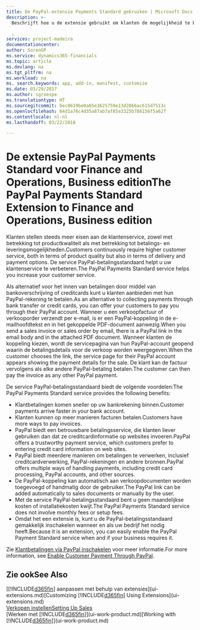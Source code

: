 ```yaml
---
title: De PayPal-extensie Payments Standard gebruiken | Microsoft Docs
description: >-
  Beschrijft hoe u de extensie gebruikt om klanten de mogelijkheid te bieden betalingen te doen met PayPal

  .
services: project-madeira
documentationcenter: 
author: SorenGP
ms.service: dynamics365-financials
ms.topic: article
ms.devlang: na
ms.tgt_pltfrm: na
ms.workload: na
ms. search.keywords: app, add-in, manifest, customize
ms.date: 03/29/2017
ms.author: sgroespe
ms.translationtype: HT
ms.sourcegitcommit: bec0619be0a65e3625759e13d2866ac615d7513c
ms.openlocfilehash: 64d1a76c4d35a87ab7af85e3325b786156f5a62f
ms.contentlocale: nl-nl
ms.lasthandoff: 03/22/2018

---
```

# <a name="the-paypal-payments-standard-extension-to-finance-and-operations-business-edition"></a><span data-ttu-id="5d837-103">De extensie PayPal Payments Standard voor Finance and Operations, Business edition</span><span class="sxs-lookup"><span data-stu-id="5d837-103">The PayPal Payments Standard Extension to Finance and Operations, Business edition</span></span> 
<span data-ttu-id="5d837-104">Klanten stellen steeds meer eisen aan de klantenservice, zowel met betrekking tot productkwaliteit als met betrekking tot betalings- en leveringsmogelijkheden.</span><span class="sxs-lookup"><span data-stu-id="5d837-104">Customers continuously require higher customer service, both in terms of product quality but also in terms of delivery and payment options.</span></span> <span data-ttu-id="5d837-105">De service PayPal-betalingsstandaard helpt u uw klantenservice te verbeteren.</span><span class="sxs-lookup"><span data-stu-id="5d837-105">The PayPal Payments Standard service helps you increase your customer service.</span></span>

<span data-ttu-id="5d837-106">Als alternatief voor het innen van betalingen door middel van bankoverschrijving of creditcards kunt u klanten aanbieden met hun PayPal-rekening te betalen.</span><span class="sxs-lookup"><span data-stu-id="5d837-106">As an alternative to collecting payments through bank transfer or credit cards, you can offer your customers to pay you through their PayPal account.</span></span> <span data-ttu-id="5d837-107">Wanneer u een verkoopfactuur of verkooporder verzendt per e-mail, is er een PayPal-koppeling in de e-mailhoofdtekst en in het gekoppelde PDF-document aanwezig.</span><span class="sxs-lookup"><span data-stu-id="5d837-107">When you send a sales invoice or sales order by email, there is a PayPal link in the email body and in the attached PDF document.</span></span> <span data-ttu-id="5d837-108">Wanneer klanten de koppeling kiezen, wordt de servicepagina van hun PayPal-account geopend waarin de betalingsdetails voor de verkoop worden weergegeven.</span><span class="sxs-lookup"><span data-stu-id="5d837-108">When the customer chooses the link, the service page for their PayPal account appears showing the payment details for the sale.</span></span> <span data-ttu-id="5d837-109">De klant kan de factuur vervolgens als elke andere PayPal-betaling betalen.</span><span class="sxs-lookup"><span data-stu-id="5d837-109">The customer can then pay the invoice as any other PayPal payment.</span></span>

<span data-ttu-id="5d837-110">De service PayPal-betalingsstandaard biedt de volgende voordelen:</span><span class="sxs-lookup"><span data-stu-id="5d837-110">The PayPal Payments Standard service provides the following benefits:</span></span>

* <span data-ttu-id="5d837-111">Klantbetalingen komen sneller op uw bankrekening binnen.</span><span class="sxs-lookup"><span data-stu-id="5d837-111">Customer payments arrive faster in your bank account.</span></span>
* <span data-ttu-id="5d837-112">Klanten kunnen op meer manieren facturen betalen.</span><span class="sxs-lookup"><span data-stu-id="5d837-112">Customers have more ways to pay invoices.</span></span>
* <span data-ttu-id="5d837-113">PayPal biedt een betrouwbare betalingsservice, die klanten liever gebruiken dan dat ze creditcardinformatie op websites invoeren.</span><span class="sxs-lookup"><span data-stu-id="5d837-113">PayPal offers a trustworthy payment service, which customers prefer to entering credit card information on web sites.</span></span>
* <span data-ttu-id="5d837-114">PayPal biedt meerdere manieren om betalingen te verwerken, inclusief creditcardverwerking, PayPal-rekeningen en andere bronnen.</span><span class="sxs-lookup"><span data-stu-id="5d837-114">PayPal offers multiple ways of handling payments, including credit card processing, PayPal accounts, and other sources.</span></span>
* <span data-ttu-id="5d837-115">De PayPal-koppeling kan automatisch aan verkoopdocumenten worden toegevoegd of handmatig door de gebruiker.</span><span class="sxs-lookup"><span data-stu-id="5d837-115">The PayPal link can be added automatically to sales documents or manually by the user.</span></span>
* <span data-ttu-id="5d837-116">Met de service PayPal-betalingsstandaard bent u geen maandelijkse kosten of installatiekosten kwijt.</span><span class="sxs-lookup"><span data-stu-id="5d837-116">The PayPal Payments Standard service does not involve monthly fees or setup fees.</span></span>
* <span data-ttu-id="5d837-117">Omdat het een extensie is, kunt u de PayPal-betalingsstandaard gemakkelijk inschakelen wanneer en als uw bedrijf het nodig heeft.</span><span class="sxs-lookup"><span data-stu-id="5d837-117">Because it is an extension, you can easily enable the PayPal Payment Standard service when and if your business requires it.</span></span>  

<span data-ttu-id="5d837-118">Zie [Klantbetalingen via PayPal inschakelen](sales-how-enable-payment-service-extensions.md) voor meer informatie.</span><span class="sxs-lookup"><span data-stu-id="5d837-118">For more information, see [Enable Customer Payment Through PayPal](sales-how-enable-payment-service-extensions.md).</span></span>

## <a name="see-also"></a><span data-ttu-id="5d837-119">Zie ook</span><span class="sxs-lookup"><span data-stu-id="5d837-119">See Also</span></span>
<span data-ttu-id="5d837-120">[[!INCLUDE[d365fin](includes/d365fin_md.md)] aanpassen met behulp van extensies](ui-extensions.md)</span><span class="sxs-lookup"><span data-stu-id="5d837-120">[Customizing [!INCLUDE[d365fin](includes/d365fin_md.md)] Using Extensions](ui-extensions.md)</span></span>  
[<span data-ttu-id="5d837-121">Verkopen instellen</span><span class="sxs-lookup"><span data-stu-id="5d837-121">Setting Up Sales</span></span>](sales-setup-sales.md)  
<span data-ttu-id="5d837-122">[Werken met [!INCLUDE[d365fin](includes/d365fin_md.md)]](ui-work-product.md)</span><span class="sxs-lookup"><span data-stu-id="5d837-122">[Working with [!INCLUDE[d365fin](includes/d365fin_md.md)]](ui-work-product.md)</span></span>

